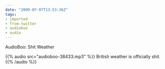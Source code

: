 ```yaml
---
date: "2009-07-07T13:53:36Z"
tags:
- imported
- from-twitter
- audioboo
- audio
---
```

AudioBoo: Shit Weather

{{% audio src="audioboo-38433.mp3" %}}
British weather is officially shit.
{{% /audio %}}
